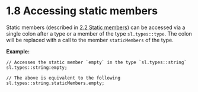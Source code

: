 # 1.8 Accessing static members

Static members (described in [2.2 Static members](2-2-Static-members.md)) can be accessed via a single colon after a type or a member of the type `sl.types::type`. The colon will be replaced with a call to the member `staticMembers` of the type.

**Example:**

```
// Accesses the static member `empty` in the type `sl.types::string`
sl.types::string:empty;

// The above is equivalent to the following
sl.types::string.staticMembers.empty;
```
